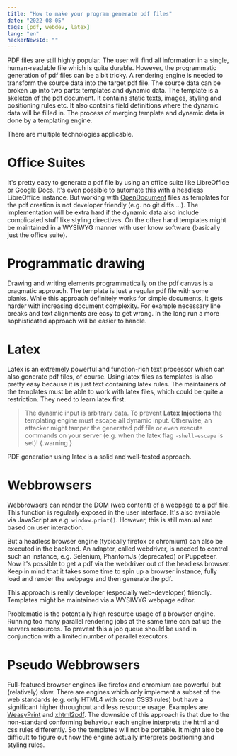 ```yaml
---
title: "How to make your program generate pdf files"
date: "2022-08-05"
tags: [pdf, webdev, latex]
lang: "en"
hackerNewsId: ""
---
```


PDF files are still highly popular. The user will find all information in a single, human-readable file which is quite durable.
However, the programmatic generation of pdf files can be a bit tricky. A rendering engine is needed to transform the source data into the target pdf file. The source data can be broken up into two parts: templates and dynamic data. The template is a skeleton of the pdf document. It contains static texts, images, styling and positioning rules etc. It also contains field definitions where the dynamic data will be filled in. The process of merging template and dynamic data is done by a templating engine.

There are multiple technologies applicable.

# Office Suites

It's pretty easy to generate a pdf file by using an office suite like LibreOffice or Google Docs. It's even possible to automate this with a headless LibreOffice instance. But working with  [OpenDocument](https://de.wikipedia.org/wiki/OpenDocument) files as templates for the pdf creation is not developer friendly (e.g. no git diffs ...). The implementation will be extra hard if the dynamic data also include complicated stuff like styling directives. On the other hand templates might be maintained in a WYSIWYG manner with user know software (basically just the office suite).

# Programmatic drawing

Drawing and writing elements programmatically on the pdf canvas is a pragmatic approach. The template is just a regular pdf file with some blanks. While this approach definitely works for simple documents, it gets harder with increasing document complexity. For example necessary line breaks and text alignments are easy to get wrong. In the long run a more sophisticated approach will be easier to handle.

# Latex

Latex is an extremely powerful and function-rich text processor which can also generate pdf files, of course. Using latex files as templates is also pretty easy because it is just text containing latex rules. The maintainers of the templates must be able to work with latex files, which could be quite a restriction. They need to learn latex first.

> The dynamic input is arbitrary data. To prevent **Latex Injections** the templating engine must escape all dynamic input. Otherwise, an attacker might tamper the generated pdf file or even execute commands on your server (e.g. when the latex flag `-shell-escape` is set)!
> {.warning }

PDF generation using latex is a solid and well-tested approach.

# Webbrowsers

Webbrowsers can render the DOM (web content) of a webpage to a pdf file. This function is regularly exposed in the user interface. It's also available via JavaScript as e.g. `window.print()`. However, this is still manual and based on user interaction.

But a headless browser engine (typically firefox or chromium) can also be executed in the backend. An adapter, called webdriver, is needed to control such an instance, e.g. Selenium, PhantomJs (deprecated) or Puppeteer. Now it's possible to get a pdf via the webdriver out of the headless browser. Keep in mind that it takes some time to spin up a browser instance, fully load and render the webpage and then generate the pdf.

This approach is really developer (especially web-developer) friendly. Templates might be maintained via a WYSIWYG webpage editor.

Problematic is the potentially high resource usage of a browser engine. Running too many parallel rendering jobs at the same time can eat up the servers resources. To prevent this a job queue should be used in conjunction with a limited number of parallel executors.

# Pseudo Webbrowsers

Full-featured browser engines like firefox and chromium are powerful but (relatively) slow. There are engines which only implement a subset of the web standards (e.g. only HTML4 with some CSS3 rules) but have a significant higher throughput and less resource usage. Examples are [WeasyPrint](https://weasyprint.org/) and [xhtml2pdf](https://xhtml2pdf.readthedocs.io/). The downside of this approach is that due to the non-standard conforming behaviour each engine interprets the html and css rules differently. So the templates will not be portable. It might also be difficult to figure out how the engine actually interprets positioning and styling rules.





